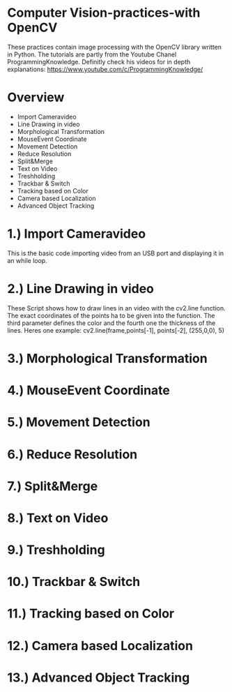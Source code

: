 # Computer Vision-practices-with OpenCV
These practices contain image processing with the OpenCV library written in Python. The tutorials are partly from the Youtube Chanel ProgrammingKnowledge. Definitly check his videos for in depth explanations: 
https://www.youtube.com/c/ProgrammingKnowledge/

# Overview
- Import Cameravideo
- Line Drawing in video
- Morphological Transformation
- MouseEvent Coordinate
- Movement Detection
- Reduce Resolution
- Split&Merge
- Text on Video
- Treshholding
- Trackbar & Switch
- Tracking based on Color
- Camera based Localization
- Advanced Object Tracking

# 1.) Import Cameravideo
This is the basic code importing video from an USB port and displaying it in an while loop. 



# 2.) Line Drawing in video
These Script shows how to draw lines in an video with the cv2.line function. The exact coordinates of the points ha to be given into the function. The third parameter defines the color and the fourth one the thickness of the lines. Heres one example:
cv2.line(frame,points[-1], points[-2], (255,0,0), 5)
# 3.) Morphological Transformation
# 4.) MouseEvent Coordinate
# 5.) Movement Detection
# 6.) Reduce Resolution
# 7.) Split&Merge
# 8.) Text on Video
# 9.) Treshholding
# 10.) Trackbar & Switch
# 11.) Tracking based on Color
# 12.) Camera based Localization
# 13.) Advanced Object Tracking
